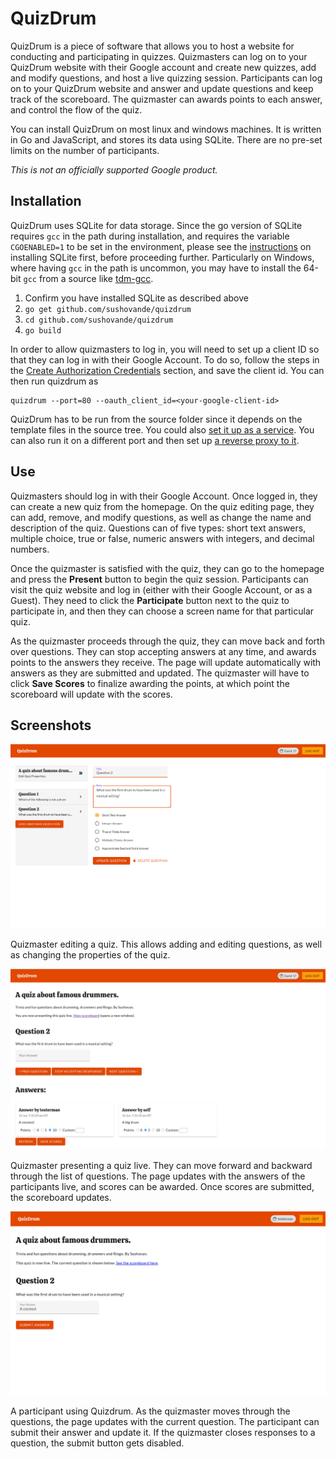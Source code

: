 # QuizDrum
QuizDrum is a piece of software that allows you to host a website for conducting and participating in quizzes. Quizmasters can log on to your QuizDrum website with their Google account and create new quizzes, add and modify questions, and host a live quizzing session. Participants can log on to your QuizDrum website and answer and update questions and keep track of the scoreboard. The quizmaster can awards points to each answer, and control the flow of the quiz.

You can install QuizDrum on most linux and windows machines. It is written in Go and JavaScript, and stores its data using SQLite. There are no pre-set limits on the number of participants.

*This is not an officially supported Google product.*

## Installation
QuizDrum uses SQLite for data storage. Since the go version of SQLite requires `gcc` in the path during installation, and requires the variable `CGOENABLED=1` to be set in the environment, please see the [instructions](https://github.com/mattn/go-sqlite3#installation) on installing SQLite first, before proceeding further. Particularly on Windows, where having `gcc` in the path is uncommon, you may have to install the 64-bit `gcc` from a source like [tdm-gcc](https://jmeubank.github.io/tdm-gcc/).
1. Confirm you have installed SQLite as described above
2. `go get github.com/sushovande/quizdrum`
3. `cd github.com/sushovande/quizdrum`
4. `go build`

In order to allow quizmasters to log in, you will need to set up a client ID so that they can log in with their Google Account. To do so, follow the steps in the [Create Authorization Credentials](https://developers.google.com/identity/sign-in/web/sign-in#create_authorization_credentials) section, and save the client id. You can then run quizdrum as
```
quizdrum --port=80 --oauth_client_id=<your-google-client-id>
```
QuizDrum has to be run from the source folder since it depends on the template files in the source tree. You could also [set it up as a service](https://medium.com/@benmorel/creating-a-linux-service-with-systemd-611b5c8b91d6). You can also run it on a different port and then set up [a reverse proxy to it](https://docs.nginx.com/nginx/admin-guide/web-server/reverse-proxy/).

## Use
Quizmasters should log in with their Google Account. Once logged in, they can create a new quiz from the homepage. On the quiz editing page, they can add, remove, and modify questions, as well as change the name and description of the quiz. Questions can of five types: short text answers, multiple choice, true or false, numeric answers with integers, and decimal numbers.

Once the quizmaster is satisfied with the quiz, they can go to the homepage and press the **Present** button to begin the quiz session. Participants can visit the quiz website and log in (either with their Google Account, or as a Guest). They need to click the **Participate** button next to the quiz to participate in, and then they can choose a screen name for that particular quiz.

As the quizmaster proceeds through the quiz, they can move back and forth over questions. They can stop accepting answers at any time, and awards points to the answers they receive. The page will update automatically with answers as they are submitted and updated. The quizmaster will have to click **Save Scores** to finalize awarding the points, at which point the scoreboard will update with the scores.

## Screenshots
![Screenshot of a quizmaster using QuizDrum to edit a quiz. A panel is visible with questions in the sidebar, and a question is being edited in the right panel.](doc/quizmaster-edit.png?raw=true "Quizmaster Editing a Quiz")

Quizmaster editing a quiz. This allows adding and editing questions, as well as changing the properties of the quiz.

![Screenshot of a quizmaster using QuizDrum to present a quiz live. A panel is visible with the current question. Responses from participants are visible, and quizmaster can award points](doc/quizmaster-present.png?raw=true "Quizmaster Presenting a Quiz")

Quizmaster presenting a quiz live. They can move forward and backward through the list of questions. The page updates with the answers of the participants live, and scores can be awarded. Once scores are submitted, the scoreboard updates.

![Screenshot of a participant using QuizDrum. A panel is visible with the current question. The participant has written an answer for the question](doc/participant-participate.png?raw=true "Participant Answering Questions")

A participant using Quizdrum. As the quizmaster moves through the questions, the page updates with the current question. The participant can submit their answer and update it. If the quizmaster closes responses to a question, the submit button gets disabled.
